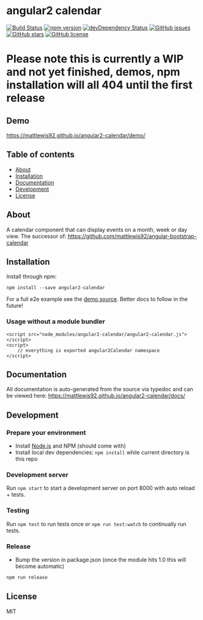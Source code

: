 # angular2 calendar
[![Build Status](https://travis-ci.org/mattlewis92/angular2-calendar.svg?branch=master)](https://travis-ci.org/mattlewis92/angular2-calendar)
[![npm version](https://badge.fury.io/js/angular2-calendar.svg)](http://badge.fury.io/js/angular2-calendar)
[![devDependency Status](https://david-dm.org/mattlewis92/angular2-calendar/dev-status.svg)](https://david-dm.org/mattlewis92/angular2-calendar#info=devDependencies)
[![GitHub issues](https://img.shields.io/github/issues/mattlewis92/angular2-calendar.svg)](https://github.com/mattlewis92/angular2-calendar/issues)
[![GitHub stars](https://img.shields.io/github/stars/mattlewis92/angular2-calendar.svg)](https://github.com/mattlewis92/angular2-calendar/stargazers)
[![GitHub license](https://img.shields.io/badge/license-MIT-blue.svg)](https://raw.githubusercontent.com/mattlewis92/angular2-calendar/master/LICENSE)

# Please note this is currently a WIP and not yet finished, demos, npm installation will all 404 until the first release

## Demo
https://mattlewis92.github.io/angular2-calendar/demo/

## Table of contents

- [About](#about)
- [Installation](#installation)
- [Documentation](#documentation)
- [Development](#development)
- [License](#licence)

## About

A calendar component that can display events on a month, week or day view. The successor of: https://github.com/mattlewis92/angular-bootstrap-calendar

## Installation

Install through npm:
```
npm install --save angular2-calendar
```

For a full e2e example see the [demo source](https://github.com/mattlewis92/angular2-calendar/blob/master/demo/demo.component.ts). Better docs to follow in the future!

### Usage without a module bundler
```
<script src="node_modules/angular2-calendar/angular2-calendar.js"></script>
<script>
    // everything is exported angular2Calendar namespace
</script>
```

## Documentation
All documentation is auto-generated from the source via typedoc and can be viewed here:
https://mattlewis92.github.io/angular2-calendar/docs/

## Development

### Prepare your environment
* Install [Node.js](http://nodejs.org/) and NPM (should come with)
* Install local dev dependencies: `npm install` while current directory is this repo

### Development server
Run `npm start` to start a development server on port 8000 with auto reload + tests.

### Testing
Run `npm test` to run tests once or `npm run test:watch` to continually run tests.

### Release
* Bump the version in package.json (once the module hits 1.0 this will become automatic)
```bash
npm run release
```

## License

MIT
